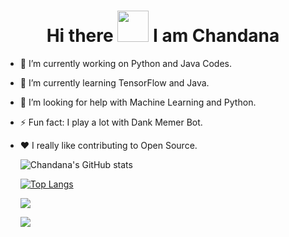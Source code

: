 <h1 align="center">Hi there <img src="https://raw.githubusercontent.com/MartinHeinz/MartinHeinz/master/wave.gif" width="50px">
 I am Chandana</h1>

- 🔭 I’m currently working on Python and Java Codes.
- 🌱 I’m currently learning TensorFlow and Java.
- 🤔 I’m looking for help with Machine Learning and Python.
- ⚡ Fun fact: I play a lot with Dank Memer Bot.
- :heart:  I really like contributing to Open Source.


    ![Chandana's GitHub stats](https://github-readme-stats.vercel.app/api?username=RChandana&theme=dark&show_icons=true)

   
   
     [![Top Langs](https://github-readme-stats.vercel.app/api/top-langs/?username=RChandana&theme=dark&show_icons=true)](https://github.com/anuraghazra/github-readme-stats)



     ![](https://komarev.com/ghpvc/?username=RChandana&style=plastic&color=ff69b4&label=TOTAL+NUMBER+OF+PROFILE+VIEWS)


     ![](https://img.shields.io/badge/OS-MAC-informational?style=plastic&logo=<LOGO_NAME>&logoColor=white&color=2bbc8a)
